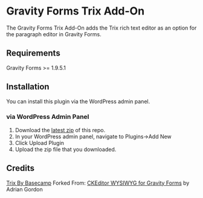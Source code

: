 # Gravity Forms Trix Add-On

The Gravity Forms Trix Add-On adds the Trix rich text editor as an option for the paragraph editor in Gravity Forms.

## Requirements

Gravity Forms &gt;= 1.9.5.1

## Installation

You can install this plugin via the WordPress admin panel.

### via WordPress Admin Panel

1. Download the [latest zip](#) of this repo.
2. In your WordPress admin panel, navigate to Plugins->Add New
3. Click Upload Plugin
4. Upload the zip file that you downloaded.


## Credits

[Trix By Basecamp](http://trix-editor.org)
Forked From: [CKEditor WYSIWYG for Gravity Forms](https://wordpress.org/plugins/gravity-forms-wysiwyg-ckeditor/) by Adrian Gordon